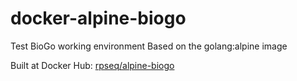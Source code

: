 # docker-alpine-biogo
Test BioGo working environment
Based on the golang:alpine image

Built at Docker Hub: [rpseq/alpine-biogo](https://hub.docker.com/r/rpseq/alpine-biogo/)

